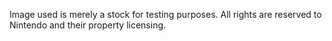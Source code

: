 Image used is merely a stock for testing purposes.
All rights are reserved to Nintendo and their property licensing.
